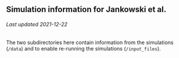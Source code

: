 ## Simulation information for Jankowski et al.
###### Last updated 2021-12-22

The two subdirectories here contain information from the simulations (`/data`) and to enable re-running the simulations (`/input_files`).
